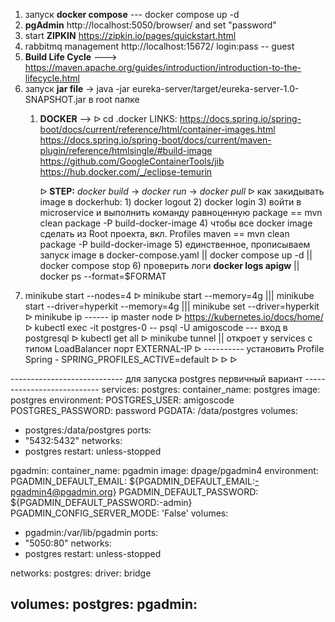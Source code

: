 1. запуск **docker compose** --- docker compose up -d
2. **pgAdmin** http://localhost:5050/browser/ and set "password"
3. start **ZIPKIN** https://zipkin.io/pages/quickstart.html
4. rabbitmq management http://localhost:15672/ login:pass -- guest
5. **Build Life Cycle** ---> https://maven.apache.org/guides/introduction/introduction-to-the-lifecycle.html
6. запуск **jar file** -> java -jar eureka-server/target/eureka-server-1.0-SNAPSHOT.jar в root папке
   1. **DOCKER** --> ᐅ cd .docker
   LINKS: https://docs.spring.io/spring-boot/docs/current/reference/html/container-images.html
          https://docs.spring.io/spring-boot/docs/current/maven-plugin/reference/htmlsingle/#build-image
          https://github.com/GoogleContainerTools/jib
          https://hub.docker.com/_/eclipse-temurin

      ᐅ **STEP:** _docker build_ -> _docker run_ -> _docker pull_
      ᐅ как закидывать image в dockerhub: 1) docker logout 
                                          2) docker login 
                                          3) войти в microservice и выполнить команду равноценную package == mvn clean package -P build-docker-image
                                          4) чтобы все docker image сделать из Root проекта, вкл. Profiles maven == mvn clean package -P build-docker-image
                                          5) единственное, прописываем запуск image в docker-compose.yaml || docker compose up -d || docker compose stop
                                          6) проверить логи **docker logs apigw** || docker ps --format=$FORMAT
7. minikube start --nodes=4
   ᐅ minikube start --memory=4g ||| minikube start --driver=hyperkit --memory=4g ||| minikube set --driver=hyperkit
   ᐅ minikube ip  ------ ip master node
   ᐅ https://kubernetes.io/docs/home/
   ᐅ kubectl exec -it postgres-0 -- psql -U amigoscode --- вход в postgresql
   ᐅ kubectl get all
   ᐅ minikube tunnel  || откроет у services с типом LoadBalancer порт EXTERNAL-IP
   ᐅ ---------- установить Profile Spring - SPRING_PROFILES_ACTIVE=default
   ᐅ 
   ᐅ 
   ᐅ





















---------------------------- для запуска postgres первичный вариант ---------------------------
services:
postgres:
container_name: postgres
image: postgres
environment:
POSTGRES_USER: amigoscode
POSTGRES_PASSWORD: password
PGDATA: /data/postgres
volumes:
- postgres:/data/postgres
ports:
- "5432:5432"
networks:
- postgres
restart: unless-stopped

pgadmin:
container_name: pgadmin
image: dpage/pgadmin4
environment:
PGADMIN_DEFAULT_EMAIL: ${PGADMIN_DEFAULT_EMAIL:-pgadmin4@pgadmin.org}
PGADMIN_DEFAULT_PASSWORD: ${PGADMIN_DEFAULT_PASSWORD:-admin}
PGADMIN_CONFIG_SERVER_MODE: 'False'
volumes:
- pgadmin:/var/lib/pgadmin
ports:
- "5050:80"
networks:
- postgres
restart: unless-stopped

networks:
postgres:
driver: bridge

volumes:
postgres:
pgadmin:
-------------------------------------------------------------------------------------------